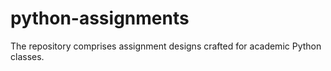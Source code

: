 # python-assignments
The repository comprises assignment designs crafted for academic Python classes.
